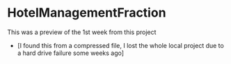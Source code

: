 # HotelManagementFraction
This was a preview of the 1st week from this project 
- [I found this from a compressed file, I lost the whole local project due to a hard drive failure some weeks ago]

